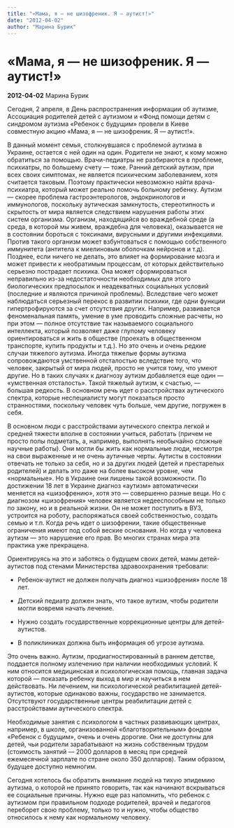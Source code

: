 ```yaml
---
title: "«Мама, я — не шизофреник. Я — аутист!»"
date: "2012-04-02"
author: "Марина Бурик"
---
```


# «Мама, я — не шизофреник. Я — аутист!»

**2012-04-02** Марина Бурик

Сегодня, 2 апреля, в День распространения информации об аутизме, Ассоциация родителей детей с аутизмом и «Фонд помощи детям с синдромом аутизма «Ребенок с будущим» провели в Киеве совместную акцию «Мама, я — не шизофреник. Я — аутист!».

В данный момент семья, столкнувшаяся с проблемой аутизма в Украине, остается с ней один на один. Родители не знают, к кому можно обратиться за помощью. Врачи-педиатры не разбираются в проблеме, психиатры, по большему счету — тоже. Ранний детский аутизм, при всех своих симптомах, не является психическим заболеванием, хотя считается таковым. Поэтому практически невозможно найти врача-психиатра, который может реально помочь больному ребенку. Аутизм — скорее проблема гастроэнтерологов, эндокринологов и иммунологов, поскольку аутическая замкнутость, стереотипность и скрытость от мира является следствием нарушения работы этих систем организма. Организм, находящийся во враждебной среде (а среда, в которой мы живем, враждебна для человека), оказывается не в состоянии бороться с токсинами, вирусными и другими инфекциями. Против такого организм может взбунтоваться с помощью собственного иммунитета (антитела к миелиновым оболочкам нейронов и т.д). Позднее, если ничего не делать, это влияет на формирование мозга и может привести к необратимым процессам, от которых действительно серьезно пострадает психика. Она может сформироваться неправильно из-за недостаточности необходимых для этого биологических предпосылок и неадекватных социальных условий (последние и являются причиной проблемы). Вследствие чего может наблюдаться серьезный перекос в развитии психики, где одни функции гипертрофируются за счет отсутствия других. Например, развивается феноменальная память, умение в уме проводить сложные расчеты, но при этом — полное отсутствие так называемого социального интеллекта, который позволяет даже глупому человеку ориентироваться и жить в обществе (проехать в общественном транспорте, купить продукты и т.д.). Но это очень и очень редкие случаи тяжелого аутизма. Иногда тяжелые формы аутизма сопровождаются умственной отсталостью вследствие того, что человек, закрытый от мира людей, просто не учится тому, что умеют другие. Но в таких случаях к диагнозу аутизм добавляется еще один — «умственная отсталость». Такой тяжелый аутизм, к счастью, — большая редкость. В основном речь идет о расстройствах аутического спектра, которые неспециалисту могут показаться просто странностями, поскольку человек чуть больше, чем другие, погружен в себя.

В основном люди с расстройствами аутического спектра легкой и средней тяжести вполне в состоянии учиться, работать (причем не просто полы подметать, а, например, выполнять необычайно сложные научные работы). Они могли бы жить как нормальные люди, несмотря на свои выраженные и не очень аутичные черты. Аутисты в состоянии отвечать не только за себя, но и за других людей (детей и престарелых родителей) и делать это даже на более высоком уровне, чем «нормальные». Но в Украине они лишены такой возможности. По достижении 18 лет в Украине диагноз «аутизм» автоматически меняется на «шизофрению», хотя это — совершенно разные вещи. Но с диагнозом «шизофрения» человек является недееспособным не только по закону, но и в реальной жизни. Он не может поступить в ВУЗ, устроится на роботу, распоряжаться своей собственностью, создать семью и т.п. Когда речь идет о шизофрении, такие общественные ограничения имеют под собой веские основания. Но когда у человека аутизм — это нарушение его прав. Во многих странах мира эта практика уже прекращена.

Ориентируясь на это и заботясь о будущем своих детей, мамы детей-аутистов под стенами Министерства здравоохранения требовали:

* Ребенок-аутист не должен получать диагноз «шизофрения» после 18 лет.

* Детский педиатр должен знать, что такое аутизм, чтобы родители могли вовремя начать лечение.

* Нужно создать государственные коррекционные центры для детей-аутистов.

* В поликлиниках должна быть информация об угрозе аутизма.

Это очень важно. Аутизм, продиагностированный в раннем детстве, поддается полному излечению при наличии необходимых условий. К ним относится медицинская и психологическая помощь, главная задача которой — показать ребенку выход в мир и научиться в нем действовать. Ни лечением, ни психологической реабилитацией детей-аутистов, которые одинаково важны, государство не занимается. Отсутствуют государственные центры реабилитации детей с расстройствами аутического спектра.

Необходимые занятия с психологом в частных развивающих центрах, например, в школе, организованной «благотворительным» фондом «Ребенок с будущим», очень и очень дорогие. Они не доступны для детей, чьи родители зарабатывают на жизнь собственным трудом (стоимость занятий — 2000 долларов в месяц при средней ежемесячной зарплате по стране около 350 долларов). Таким образом, будущее доступно немногим.

Сегодня хотелось бы обратить внимание людей на тихую эпидемию аутизма, о которой не принято говорить, так как начинают вскрываться ее социальные причины. Нужно еще раз напомнить, что ребенок с аутизмом при правильном подходе родителей, врачей и педагогов переборет свою проблему, только то и нужно, чтобы общество относилось к нему как нормальному человеку.